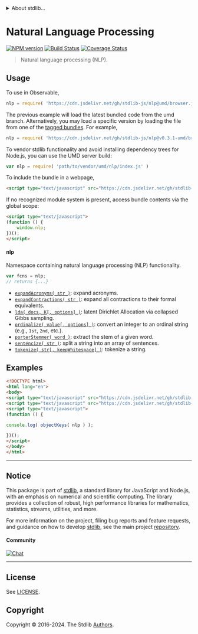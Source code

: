 <!--

@license Apache-2.0

Copyright (c) 2018 The Stdlib Authors.

Licensed under the Apache License, Version 2.0 (the "License");
you may not use this file except in compliance with the License.
You may obtain a copy of the License at

   http://www.apache.org/licenses/LICENSE-2.0

Unless required by applicable law or agreed to in writing, software
distributed under the License is distributed on an "AS IS" BASIS,
WITHOUT WARRANTIES OR CONDITIONS OF ANY KIND, either express or implied.
See the License for the specific language governing permissions and
limitations under the License.

-->


<details>
  <summary>
    About stdlib...
  </summary>
  <p>We believe in a future in which the web is a preferred environment for numerical computation. To help realize this future, we've built stdlib. stdlib is a standard library, with an emphasis on numerical and scientific computation, written in JavaScript (and C) for execution in browsers and in Node.js.</p>
  <p>The library is fully decomposable, being architected in such a way that you can swap out and mix and match APIs and functionality to cater to your exact preferences and use cases.</p>
  <p>When you use stdlib, you can be absolutely certain that you are using the most thorough, rigorous, well-written, studied, documented, tested, measured, and high-quality code out there.</p>
  <p>To join us in bringing numerical computing to the web, get started by checking us out on <a href="https://github.com/stdlib-js/stdlib">GitHub</a>, and please consider <a href="https://opencollective.com/stdlib">financially supporting stdlib</a>. We greatly appreciate your continued support!</p>
</details>

# Natural Language Processing

[![NPM version][npm-image]][npm-url] [![Build Status][test-image]][test-url] [![Coverage Status][coverage-image]][coverage-url] <!-- [![dependencies][dependencies-image]][dependencies-url] -->

> Natural language processing (NLP).



<section class="usage">

## Usage

To use in Observable,

```javascript
nlp = require( 'https://cdn.jsdelivr.net/gh/stdlib-js/nlp@umd/browser.js' )
```
The previous example will load the latest bundled code from the umd branch. Alternatively, you may load a specific version by loading the file from one of the [tagged bundles](https://github.com/stdlib-js/nlp/tags). For example,

```javascript
nlp = require( 'https://cdn.jsdelivr.net/gh/stdlib-js/nlp@v0.3.1-umd/browser.js' )
```

To vendor stdlib functionality and avoid installing dependency trees for Node.js, you can use the UMD server build:

```javascript
var nlp = require( 'path/to/vendor/umd/nlp/index.js' )
```

To include the bundle in a webpage,

```html
<script type="text/javascript" src="https://cdn.jsdelivr.net/gh/stdlib-js/nlp@umd/browser.js"></script>
```

If no recognized module system is present, access bundle contents via the global scope:

```html
<script type="text/javascript">
(function () {
    window.nlp;
})();
</script>
```

#### nlp

Namespace containing natural language processing (NLP) functionality.

```javascript
var fcns = nlp;
// returns {...}
```

<!-- <toc pattern="*"> -->

<div class="namespace-toc">

-   <span class="signature">[`expandAcronyms( str )`][@stdlib/nlp/expand-acronyms]</span><span class="delimiter">: </span><span class="description">expand acronyms.</span>
-   <span class="signature">[`expandContractions( str )`][@stdlib/nlp/expand-contractions]</span><span class="delimiter">: </span><span class="description">expand all contractions to their formal equivalents.</span>
-   <span class="signature">[`lda( docs, K[, options] )`][@stdlib/nlp/lda]</span><span class="delimiter">: </span><span class="description">latent Dirichlet Allocation via collapsed Gibbs sampling.</span>
-   <span class="signature">[`ordinalize( value[, options] )`][@stdlib/nlp/ordinalize]</span><span class="delimiter">: </span><span class="description">convert an integer to an ordinal string (e.g., `1st`, `2nd`, etc.).</span>
-   <span class="signature">[`porterStemmer( word )`][@stdlib/nlp/porter-stemmer]</span><span class="delimiter">: </span><span class="description">extract the stem of a given word.</span>
-   <span class="signature">[`sentencize( str )`][@stdlib/nlp/sentencize]</span><span class="delimiter">: </span><span class="description">split a string into an array of sentences.</span>
-   <span class="signature">[`tokenize( str[, keepWhitespace] )`][@stdlib/nlp/tokenize]</span><span class="delimiter">: </span><span class="description">tokenize a string.</span>

</div>

<!-- </toc> -->

</section>

<!-- /.usage -->

<section class="examples">

## Examples

<!-- TODO: better examples -->

<!-- eslint no-undef: "error" -->

```html
<!DOCTYPE html>
<html lang="en">
<body>
<script type="text/javascript" src="https://cdn.jsdelivr.net/gh/stdlib-js/utils/keys@umd/browser.js"></script>
<script type="text/javascript" src="https://cdn.jsdelivr.net/gh/stdlib-js/nlp@umd/browser.js"></script>
<script type="text/javascript">
(function () {

console.log( objectKeys( nlp ) );

})();
</script>
</body>
</html>
```

</section>

<!-- /.examples -->

<!-- Section for related `stdlib` packages. Do not manually edit this section, as it is automatically populated. -->

<section class="related">

</section>

<!-- /.related -->

<!-- Section for all links. Make sure to keep an empty line after the `section` element and another before the `/section` close. -->


<section class="main-repo" >

* * *

## Notice

This package is part of [stdlib][stdlib], a standard library for JavaScript and Node.js, with an emphasis on numerical and scientific computing. The library provides a collection of robust, high performance libraries for mathematics, statistics, streams, utilities, and more.

For more information on the project, filing bug reports and feature requests, and guidance on how to develop [stdlib][stdlib], see the main project [repository][stdlib].

#### Community

[![Chat][chat-image]][chat-url]

---

## License

See [LICENSE][stdlib-license].


## Copyright

Copyright &copy; 2016-2024. The Stdlib [Authors][stdlib-authors].

</section>

<!-- /.stdlib -->

<!-- Section for all links. Make sure to keep an empty line after the `section` element and another before the `/section` close. -->

<section class="links">

[npm-image]: http://img.shields.io/npm/v/@stdlib/nlp.svg
[npm-url]: https://npmjs.org/package/@stdlib/nlp

[test-image]: https://github.com/stdlib-js/nlp/actions/workflows/test.yml/badge.svg?branch=v0.3.1
[test-url]: https://github.com/stdlib-js/nlp/actions/workflows/test.yml?query=branch:v0.3.1

[coverage-image]: https://img.shields.io/codecov/c/github/stdlib-js/nlp/main.svg
[coverage-url]: https://codecov.io/github/stdlib-js/nlp?branch=main

<!--

[dependencies-image]: https://img.shields.io/david/stdlib-js/nlp.svg
[dependencies-url]: https://david-dm.org/stdlib-js/nlp/main

-->

[chat-image]: https://img.shields.io/gitter/room/stdlib-js/stdlib.svg
[chat-url]: https://app.gitter.im/#/room/#stdlib-js_stdlib:gitter.im

[stdlib]: https://github.com/stdlib-js/stdlib

[stdlib-authors]: https://github.com/stdlib-js/stdlib/graphs/contributors

[umd]: https://github.com/umdjs/umd
[es-module]: https://developer.mozilla.org/en-US/docs/Web/JavaScript/Guide/Modules

[deno-url]: https://github.com/stdlib-js/nlp/tree/deno
[deno-readme]: https://github.com/stdlib-js/nlp/blob/deno/README.md
[umd-url]: https://github.com/stdlib-js/nlp/tree/umd
[umd-readme]: https://github.com/stdlib-js/nlp/blob/umd/README.md
[esm-url]: https://github.com/stdlib-js/nlp/tree/esm
[esm-readme]: https://github.com/stdlib-js/nlp/blob/esm/README.md
[branches-url]: https://github.com/stdlib-js/nlp/blob/main/branches.md

[stdlib-license]: https://raw.githubusercontent.com/stdlib-js/nlp/main/LICENSE

<!-- <toc-links> -->

[@stdlib/nlp/expand-acronyms]: https://github.com/stdlib-js/nlp/tree/main/expand-acronyms

[@stdlib/nlp/expand-contractions]: https://github.com/stdlib-js/nlp/tree/main/expand-contractions

[@stdlib/nlp/lda]: https://github.com/stdlib-js/nlp/tree/main/lda

[@stdlib/nlp/ordinalize]: https://github.com/stdlib-js/nlp/tree/main/ordinalize

[@stdlib/nlp/porter-stemmer]: https://github.com/stdlib-js/nlp/tree/main/porter-stemmer

[@stdlib/nlp/sentencize]: https://github.com/stdlib-js/nlp/tree/main/sentencize

[@stdlib/nlp/tokenize]: https://github.com/stdlib-js/nlp/tree/main/tokenize

<!-- </toc-links> -->

</section>

<!-- /.links -->
